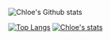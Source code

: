 ![Chloe's Github stats](https://github-readme-stats.vercel.app/api?username=ChloeMayLikeCheese&theme=omni&show_icons=true)

[![Top Langs](https://github-readme-stats.vercel.app/api/top-langs/?username=ChloeMayLikeCheese&layout=donut-vertical&theme=omni)](https://github.com/anuraghazra/github-readme-stats)
[![Chloe's stats](https://github-readme-stats.vercel.app/api/wakatime?username=ChloeMayLikeCheese&theme=omni)](https://github.com/anuraghazra/github-readme-stats)
